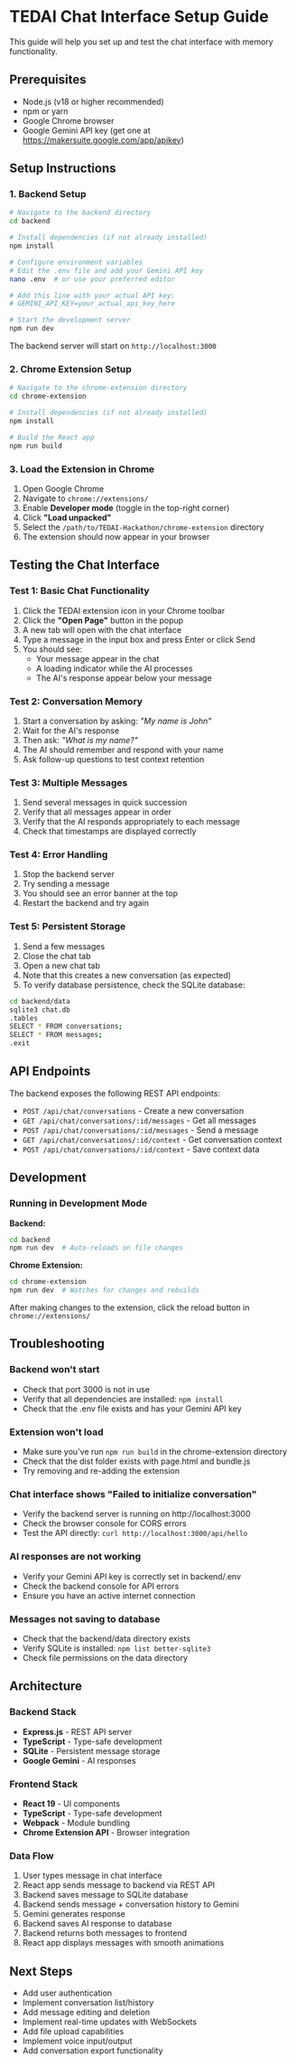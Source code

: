 # TEDAI Chat Interface Setup Guide

This guide will help you set up and test the chat interface with memory functionality.

## Prerequisites

- Node.js (v18 or higher recommended)
- npm or yarn
- Google Chrome browser
- Google Gemini API key (get one at https://makersuite.google.com/app/apikey)

## Setup Instructions

### 1. Backend Setup

```bash
# Navigate to the backend directory
cd backend

# Install dependencies (if not already installed)
npm install

# Configure environment variables
# Edit the .env file and add your Gemini API key
nano .env  # or use your preferred editor

# Add this line with your actual API key:
# GEMINI_API_KEY=your_actual_api_key_here

# Start the development server
npm run dev
```

The backend server will start on `http://localhost:3000`

### 2. Chrome Extension Setup

```bash
# Navigate to the chrome-extension directory
cd chrome-extension

# Install dependencies (if not already installed)
npm install

# Build the React app
npm run build
```

### 3. Load the Extension in Chrome

1. Open Google Chrome
2. Navigate to `chrome://extensions/`
3. Enable **Developer mode** (toggle in the top-right corner)
4. Click **"Load unpacked"**
5. Select the `/path/to/TEDAI-Hackathon/chrome-extension` directory
6. The extension should now appear in your browser

## Testing the Chat Interface

### Test 1: Basic Chat Functionality

1. Click the TEDAI extension icon in your Chrome toolbar
2. Click the **"Open Page"** button in the popup
3. A new tab will open with the chat interface
4. Type a message in the input box and press Enter or click Send
5. You should see:
   - Your message appear in the chat
   - A loading indicator while the AI processes
   - The AI's response appear below your message

### Test 2: Conversation Memory

1. Start a conversation by asking: *"My name is John"*
2. Wait for the AI's response
3. Then ask: *"What is my name?"*
4. The AI should remember and respond with your name
5. Ask follow-up questions to test context retention

### Test 3: Multiple Messages

1. Send several messages in quick succession
2. Verify that all messages appear in order
3. Verify that the AI responds appropriately to each message
4. Check that timestamps are displayed correctly

### Test 4: Error Handling

1. Stop the backend server
2. Try sending a message
3. You should see an error banner at the top
4. Restart the backend and try again

### Test 5: Persistent Storage

1. Send a few messages
2. Close the chat tab
3. Open a new chat tab
4. Note that this creates a new conversation (as expected)
5. To verify database persistence, check the SQLite database:

```bash
cd backend/data
sqlite3 chat.db
.tables
SELECT * FROM conversations;
SELECT * FROM messages;
.exit
```

## API Endpoints

The backend exposes the following REST API endpoints:

- `POST /api/chat/conversations` - Create a new conversation
- `GET /api/chat/conversations/:id/messages` - Get all messages
- `POST /api/chat/conversations/:id/messages` - Send a message
- `GET /api/chat/conversations/:id/context` - Get conversation context
- `POST /api/chat/conversations/:id/context` - Save context data

## Development

### Running in Development Mode

**Backend:**
```bash
cd backend
npm run dev  # Auto-reloads on file changes
```

**Chrome Extension:**
```bash
cd chrome-extension
npm run dev  # Watches for changes and rebuilds
```

After making changes to the extension, click the reload button in `chrome://extensions/`

## Troubleshooting

### Backend won't start
- Check that port 3000 is not in use
- Verify that all dependencies are installed: `npm install`
- Check that the .env file exists and has your Gemini API key

### Extension won't load
- Make sure you've run `npm run build` in the chrome-extension directory
- Check that the dist folder exists with page.html and bundle.js
- Try removing and re-adding the extension

### Chat interface shows "Failed to initialize conversation"
- Verify the backend server is running on http://localhost:3000
- Check the browser console for CORS errors
- Test the API directly: `curl http://localhost:3000/api/hello`

### AI responses are not working
- Verify your Gemini API key is correctly set in backend/.env
- Check the backend console for API errors
- Ensure you have an active internet connection

### Messages not saving to database
- Check that the backend/data directory exists
- Verify SQLite is installed: `npm list better-sqlite3`
- Check file permissions on the data directory

## Architecture

### Backend Stack
- **Express.js** - REST API server
- **TypeScript** - Type-safe development
- **SQLite** - Persistent message storage
- **Google Gemini** - AI responses

### Frontend Stack
- **React 19** - UI components
- **TypeScript** - Type-safe development
- **Webpack** - Module bundling
- **Chrome Extension API** - Browser integration

### Data Flow
1. User types message in chat interface
2. React app sends message to backend via REST API
3. Backend saves message to SQLite database
4. Backend sends message + conversation history to Gemini
5. Gemini generates response
6. Backend saves AI response to database
7. Backend returns both messages to frontend
8. React app displays messages with smooth animations

## Next Steps

- Add user authentication
- Implement conversation list/history
- Add message editing and deletion
- Implement real-time updates with WebSockets
- Add file upload capabilities
- Implement voice input/output
- Add conversation export functionality

